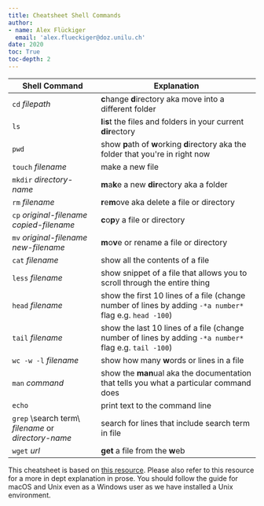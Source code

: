 ```yaml
---
title: Cheatsheet Shell Commands
author:  
- name: Alex Flückiger
  email: 'alex.flueckiger@doz.unilu.ch'
date: 2020
toc: True
toc-depth: 2
---
```



| Shell Command                                       | Explanation                                                  |
| --------------------------------------------------- | ------------------------------------------------------------ |
| `cd` *filepath*                                     | **c**hange **d**irectory aka move into a different folder    |
| `ls`                                                | **l**i**s**t the files and folders in your current **dir**ectory |
| `pwd`                                               | show **p**ath of **w**orking **d**irectory aka the folder that you're in right now |
| `touch` *filename*                                  | make a new file                                              |
| `mkdir` *directory-name*                            | **m**a**k**e a new **dir**ectory aka a folder                |
| `rm` *filename*                                     | **r**e**m**ove aka delete a file or directory                |
| `cp` *original-filename* *copied-filename*          | **c**o**p**y a file or directory                             |
| `mv` *original-filename* *new-filename*             | **m**o**v**e or rename a file or directory                   |
| `cat` *filename*                                    | show all the contents of a file                              |
| `less` *filename*                                   | show snippet of a file that allows you to scroll through the entire thing |
| `head` *filename*                                   | show the first 10 lines of a file (change number of lines by adding `-*a number*` flag e.g. `head -100`) |
| `tail` *filename*                                   | show the last 10 lines of a file (change number of lines by adding `-*a number*` flag e.g. `tail -100`) |
| `wc -w -l` *filename*                               | show how many **w**ords or lines in a file                   |
| `man` *command*                                     | show the **man**ual aka the documentation that tells you what a particular command does |
| `echo`                                              | print text to the command line                               |
| `grep` \search term\ *filename* or *directory-name* | search for lines that include search term in file            |
| `wget` *url*                                        | **get** a file from the **w**eb                              |



This cheatsheet is based on [this resource](https://melaniewalsh.github.io/Intro-Cultural-Analytics/Command-Line/The-Command-Line.html#). Please also refer to this resource for a more in dept explanation in prose. You should follow the guide for macOS and Unix even as a Windows user as we have installed a Unix environment.